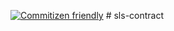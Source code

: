 [![Commitizen friendly](https://img.shields.io/badge/commitizen-friendly-brightgreen.svg)](http://commitizen.github.io/cz-cli/)
#   s l s - c o n t r a c t  
 